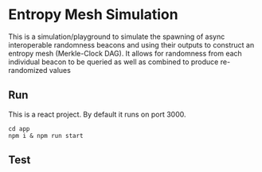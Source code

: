 # Entropy Mesh Simulation

This is a simulation/playground to simulate the spawning of async interoperable randomness beacons and using their outputs to construct an entropy mesh (Merkle-Clock DAG). It allows for randomness from each individual beacon to be queried as well as combined to produce re-randomized values

## Run
This is a react project. By default it runs on port 3000.

``` shell
cd app
npm i & npm run start
```

## Test
